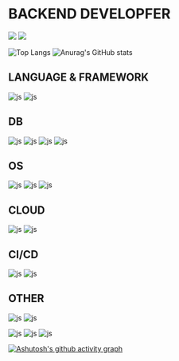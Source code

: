 # BACKEND DEVELOPFER

<a href="https://discordapp.com/users/485543021161742347" target="_blank"><img src="https://img.shields.io/badge/Discord-7289DA?style=for-the-badge&logo=discord&logoColor=white"/></a>
<a href="mailto:parkgw9071@gmail.com" target="_blank"><img src="https://img.shields.io/badge/Gmail-D14836?style=for-the-badge&logo=gmail&logoColor=white"/></a>

![Top Langs](https://github-readme-stats.vercel.app/api/top-langs/?username=mini0192&layout=compact&theme=react)
![Anurag's GitHub stats](https://github-readme-stats.vercel.app/api?username=mini0192&show_icons=true&theme=react)

## LANGUAGE & FRAMEWORK
![js](https://img.shields.io/badge/Java-ED8B00?style=for-the-badge&logo=openjdk&logoColor=white)
![js](https://img.shields.io/badge/Spring-6DB33F?style=for-the-badge&logo=spring&logoColor=white)

## DB
![js](https://img.shields.io/badge/MySQL-005C84?style=for-the-badge&logo=mysql&logoColor=white)
![js](https://img.shields.io/badge/PostgreSQL-316192?style=for-the-badge&logo=postgresql&logoColor=white)
![js](https://img.shields.io/badge/MongoDB-4EA94B?style=for-the-badge&logo=mongodb&logoColor=white)
![js](https://img.shields.io/badge/redis-%23DD0031.svg?&style=for-the-badge&logo=redis&logoColor=white)

## OS
![js](https://img.shields.io/badge/Linux-FCC624?style=for-the-badge&logo=linux&logoColor=black)
![js](https://img.shields.io/badge/Ubuntu-E95420?style=for-the-badge&logo=ubuntu&logoColor=white)
![js](https://img.shields.io/badge/Cent%20OS-262577?style=for-the-badge&logo=CentOS&logoColor=white)

## CLOUD
![js](https://img.shields.io/badge/Amazon_AWS-232F3E?style=for-the-badge&logo=amazon-aws&logoColor=white)
![js](https://img.shields.io/badge/Google_Cloud-4285F4?style=for-the-badge&logo=google-cloud&logoColor=white)

## CI/CD
![js](https://img.shields.io/badge/github_action-00B2FF?style=for-the-badge&logo=githubactions&logoColor=white)
![js](https://img.shields.io/badge/jenkins-D24939?style=for-the-badge&logo=jenkins&logoColor=white)

## OTHER
![js](https://img.shields.io/badge/docker-%230db7ed.svg?style=for-the-badge&logo=docker&logoColor=white)
![js](https://img.shields.io/badge/-Swagger-%23Clojure?style=for-the-badge&logo=swagger&logoColor=white)

![js](https://img.shields.io/badge/Gradle-02303A.svg?style=for-the-badge&logo=Gradle&logoColor=white)
![js](https://img.shields.io/badge/GitHub-100000?style=for-the-badge&logo=github&logoColor=white)
![js](https://img.shields.io/badge/GIT-E44C30?style=for-the-badge&logo=git&logoColor=white)

[![Ashutosh's github activity graph](https://github-readme-activity-graph.vercel.app/graph?username=mini0192&theme=react)](https://github.com/ashutosh00710/github-readme-activity-graph)
